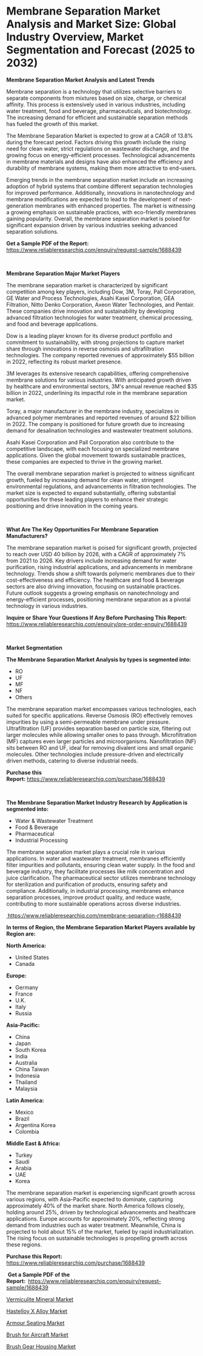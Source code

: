<p><h1>Membrane Separation Market Analysis and Market Size: Global Industry Overview, Market Segmentation and Forecast (2025 to 2032)</h1></p><p><strong>Membrane Separation Market Analysis and Latest Trends</strong></p>
<p><p>Membrane separation is a technology that utilizes selective barriers to separate components from mixtures based on size, charge, or chemical affinity. This process is extensively used in various industries, including water treatment, food and beverage, pharmaceuticals, and biotechnology. The increasing demand for efficient and sustainable separation methods has fueled the growth of this market.</p><p>The Membrane Separation Market is expected to grow at a CAGR of 13.8% during the forecast period. Factors driving this growth include the rising need for clean water, strict regulations on wastewater discharge, and the growing focus on energy-efficient processes. Technological advancements in membrane materials and designs have also enhanced the efficiency and durability of membrane systems, making them more attractive to end-users.</p><p>Emerging trends in the membrane separation market include an increasing adoption of hybrid systems that combine different separation technologies for improved performance. Additionally, innovations in nanotechnology and membrane modifications are expected to lead to the development of next-generation membranes with enhanced properties. The market is witnessing a growing emphasis on sustainable practices, with eco-friendly membranes gaining popularity. Overall, the membrane separation market is poised for significant expansion driven by various industries seeking advanced separation solutions.</p></p>
<p><strong>Get a Sample PDF of the Report:&nbsp;</strong> <a href="https://www.reliableresearchiq.com/enquiry/request-sample/1688439?utm_campaign=1159&utm_medium=2&utm_source=Github&utm_content=ia&utm_term=01042025&utm_id=membrane-separation">https://www.reliableresearchiq.com/enquiry/request-sample/1688439</a></p>
<p>&nbsp;</p>
<p><strong>Membrane Separation Major Market Players</strong></p>
<p><p>The membrane separation market is characterized by significant competition among key players, including Dow, 3M, Toray, Pall Corporation, GE Water and Process Technologies, Asahi Kasei Corporation, GEA Filtration, Nitto Denko Corporation, Axeon Water Technologies, and Pentair. These companies drive innovation and sustainability by developing advanced filtration technologies for water treatment, chemical processing, and food and beverage applications.</p><p>Dow is a leading player known for its diverse product portfolio and commitment to sustainability, with strong projections to capture market share through innovations in reverse osmosis and ultrafiltration technologies. The company reported revenues of approximately $55 billion in 2022, reflecting its robust market presence.</p><p>3M leverages its extensive research capabilities, offering comprehensive membrane solutions for various industries. With anticipated growth driven by healthcare and environmental sectors, 3M's annual revenue reached $35 billion in 2022, underlining its impactful role in the membrane separation market.</p><p>Toray, a major manufacturer in the membrane industry, specializes in advanced polymer membranes and reported revenues of around $22 billion in 2022. The company is positioned for future growth due to increasing demand for desalination technologies and wastewater treatment solutions.</p><p>Asahi Kasei Corporation and Pall Corporation also contribute to the competitive landscape, with each focusing on specialized membrane applications. Given the global movement towards sustainable practices, these companies are expected to thrive in the growing market.</p><p>The overall membrane separation market is projected to witness significant growth, fueled by increasing demand for clean water, stringent environmental regulations, and advancements in filtration technologies. The market size is expected to expand substantially, offering substantial opportunities for these leading players to enhance their strategic positioning and drive innovation in the coming years.</p></p>
<p>&nbsp;</p>
<p><strong>What Are The Key Opportunities For Membrane Separation Manufacturers?</strong></p>
<p><p>The membrane separation market is poised for significant growth, projected to reach over USD 40 billion by 2026, with a CAGR of approximately 7% from 2021 to 2026. Key drivers include increasing demand for water purification, rising industrial applications, and advancements in membrane technology. Trends show a shift towards polymeric membranes due to their cost-effectiveness and efficiency. The healthcare and food & beverage sectors are also driving innovation, focusing on sustainable practices. Future outlook suggests a growing emphasis on nanotechnology and energy-efficient processes, positioning membrane separation as a pivotal technology in various industries.</p></p>
<p><strong>Inquire or Share Your Questions If Any Before Purchasing This Report:</strong> <a href="https://www.reliableresearchiq.com/enquiry/pre-order-enquiry/1688439?utm_campaign=1159&utm_medium=2&utm_source=Github&utm_content=ia&utm_term=01042025&utm_id=membrane-separation">https://www.reliableresearchiq.com/enquiry/pre-order-enquiry/1688439</a></p>
<p>&nbsp;</p>
<p><strong>Market Segmentation</strong></p>
<p><strong>The Membrane Separation Market Analysis by types is segmented into:</strong></p>
<p><ul><li>RO</li><li>UF</li><li>MF</li><li>NF</li><li>Others</li></ul></p>
<p><p>The membrane separation market encompasses various technologies, each suited for specific applications. Reverse Osmosis (RO) effectively removes impurities by using a semi-permeable membrane under pressure. Ultrafiltration (UF) provides separation based on particle size, filtering out larger molecules while allowing smaller ones to pass through. Microfiltration (MF) captures even larger particles and microorganisms. Nanofiltration (NF) sits between RO and UF, ideal for removing divalent ions and small organic molecules. Other technologies include pressure-driven and electrically driven methods, catering to diverse industrial needs.</p></p>
<p><strong>Purchase this Report:&nbsp;</strong><a href="https://www.reliableresearchiq.com/purchase/1688439?utm_campaign=1159&utm_medium=2&utm_source=Github&utm_content=ia&utm_term=01042025&utm_id=membrane-separation">https://www.reliableresearchiq.com/purchase/1688439</a></p>
<p>&nbsp;</p>
<p><strong>The Membrane Separation Market Industry Research by Application is segmented into:</strong></p>
<p><ul><li>Water & Wastewater Treatment</li><li>Food & Beverage</li><li>Pharmaceutical</li><li>Industrial Processing</li></ul></p>
<p><p>The membrane separation market plays a crucial role in various applications. In water and wastewater treatment, membranes efficiently filter impurities and pollutants, ensuring clean water supply. In the food and beverage industry, they facilitate processes like milk concentration and juice clarification. The pharmaceutical sector utilizes membrane technology for sterilization and purification of products, ensuring safety and compliance. Additionally, in industrial processing, membranes enhance separation processes, improve product quality, and reduce waste, contributing to more sustainable operations across diverse industries.</p></p>
<p><a href="https://www.reliableresearchiq.com/membrane-separation-r1688439?utm_campaign=1159&utm_medium=2&utm_source=Github&utm_content=ia&utm_term=01042025&utm_id=membrane-separation">&nbsp;https://www.reliableresearchiq.com/membrane-separation-r1688439</a></p>
<p><strong>In terms of Region, the Membrane Separation Market Players available by Region are:</strong></p>
<p>
    <p> <strong> North America: </strong>
        <ul>
            <li>United States</li>
            <li>Canada</li>
        </ul>
        </p> 
    <p> <strong> Europe: </strong>
        <ul>
            <li>Germany</li>
            <li>France</li>
            <li>U.K.</li>
            <li>Italy</li>
            <li>Russia</li>
        </ul>
        </p> 
    <p> <strong> Asia-Pacific: </strong>
        <ul>
            <li>China</li>
            <li>Japan</li>
            <li>South Korea</li>
            <li>India</li>
            <li>Australia</li>
            <li>China Taiwan</li>
            <li>Indonesia</li>
            <li>Thailand</li>
            <li>Malaysia</li>
        </ul>
        </p> 
    <p> <strong> Latin America: </strong>
        <ul>
            <li>Mexico</li>
            <li>Brazil</li>
            <li>Argentina Korea</li>
            <li>Colombia</li>
        </ul>
        </p> 
    <p> <strong> Middle East & Africa: </strong>
        <ul>
            <li>Turkey</li>
            <li>Saudi</li>
            <li>Arabia</li>
            <li>UAE</li>
            <li>Korea</li>
        </ul>
    </p>
    </p>
<p><p>The membrane separation market is experiencing significant growth across various regions, with Asia-Pacific expected to dominate, capturing approximately 40% of the market share. North America follows closely, holding around 25%, driven by technological advancements and healthcare applications. Europe accounts for approximately 20%, reflecting strong demand from industries such as water treatment. Meanwhile, China is projected to hold about 15% of the market, fueled by rapid industrialization. The rising focus on sustainable technologies is propelling growth across these regions.</p></p>
<p><strong>Purchase this Report: </strong><a href="https://www.reliableresearchiq.com/purchase/1688439?utm_campaign=1159&utm_medium=2&utm_source=Github&utm_content=ia&utm_term=01042025&utm_id=membrane-separation">https://www.reliableresearchiq.com/purchase/1688439</a></p>
<p>&nbsp;<strong>Get a Sample PDF of the Report:&nbsp;&nbsp;</strong><a href="https://www.reliableresearchiq.com/enquiry/request-sample/1688439?utm_campaign=1159&utm_medium=2&utm_source=Github&utm_content=ia&utm_term=01042025&utm_id=membrane-separation">https://www.reliableresearchiq.com/enquiry/request-sample/1688439</a></p>
<p><strong></strong></p>
<p><p><a href="https://github.com/edderkoliso1/Market-Research-Report-List-1/blob/main/vermiculite-mineral-market.md?utm_campaign=1159&utm_medium=2&utm_source=Github&utm_content=ia&utm_term=01042025&utm_id=membrane-separation">Vermiculite Mineral Market</a></p><p><a href="https://github.com/sarialahipff/Market-Research-Report-List-1/blob/main/hastelloy-x-alloy-market.md?utm_campaign=1159&utm_medium=2&utm_source=Github&utm_content=ia&utm_term=01042025&utm_id=membrane-separation">Hastelloy X Alloy Market</a></p><p><a href="https://www.linkedin.com/pulse/projected-cagr-44-armour-seating-market-report-helps-stakeholders-uyw2f?utm_campaign=1159&utm_medium=2&utm_source=Github&utm_content=ia&utm_term=01042025&utm_id=membrane-separation">Armour Seating Market</a></p><p><a href="https://www.linkedin.com/pulse/brush-aircraft-market-insights-encompass-historical-trends-pjpff?utm_campaign=1159&utm_medium=2&utm_source=Github&utm_content=ia&utm_term=01042025&utm_id=membrane-separation">Brush for Aircraft Market</a></p><p><a href="https://www.linkedin.com/pulse/brush-gear-housing-market-segmentation-in-depth-analysis-generatorsalternatorscurrentsignal-nhwcf?utm_campaign=1159&utm_medium=2&utm_source=Github&utm_content=ia&utm_term=01042025&utm_id=membrane-separation">Brush Gear Housing Market</a></p></p>